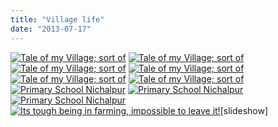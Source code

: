 ```yaml
---
title: "Village life"
date: "2013-07-17"
---
```


[![Tale of my Village; sort of](https://dilawars.me/wp-content/uploads/2012/10/barseem2.jpg?w=640)](https://dilawars.me/wp-content/uploads/2012/10/barseem2.jpg) [![Tale of my Village; sort of](http://dilawarrajput.files.wordpress.com/2010/04/bachahaparty3.jpg?w=640)](http://dilawarrajput.files.wordpress.com/2010/04/bachahaparty3.jpg) [![Tale of my Village; sort of](http://dilawarrajput.files.wordpress.com/2010/04/tractor.jpg?w=640)](http://dilawarrajput.files.wordpress.com/2010/04/tractor.jpg) [![Tale of my Village; sort of](https://dilawars.me/wp-content/uploads/2012/10/roadtonichalpur.jpg?w=640)](https://dilawars.me/wp-content/uploads/2012/10/roadtonichalpur.jpg) [![Tale of my Village; sort of](https://dilawars.me/wp-content/uploads/2012/10/kripal.jpg?w=640)](https://dilawars.me/wp-content/uploads/2012/10/kripal.jpg) [![Tale of my Village; sort of](http://dilawarrajput.files.wordpress.com/2010/04/bittu.jpg?w=640)](http://dilawarrajput.files.wordpress.com/2010/04/bittu.jpg) [![Primary School Nichalpur](https://dilawars.me/wp-content/uploads/2012/10/img_0065.jpg?w=640)](https://dilawars.me/wp-content/uploads/2012/10/img_0065.jpg) [![Primary School Nichalpur](http://dilawarrajput.files.wordpress.com/2010/03/img_0034.jpg?w=640)](http://dilawarrajput.files.wordpress.com/2010/03/img_0034.jpg) [![Primary School Nichalpur](http://dilawarrajput.files.wordpress.com/2010/03/withsir.jpg?w=640)](http://dilawarrajput.files.wordpress.com/2010/03/withsir.jpg) [![Its tough being in farming, impossible to leave it!](https://dilawars.me/wp-content/uploads/2012/10/earthdayspecial.jpg?w=640)](https://dilawars.me/wp-content/uploads/2012/10/earthdayspecial.jpg)\[slideshow\]
